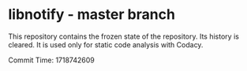 # libnotify - master branch

This repository contains the frozen state of the repository.
Its history is cleared. It is used only for static code
analysis with Codacy.

Commit Time: 1718742609